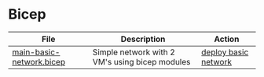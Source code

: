 # Bicep

| File | Description | Action |
|---|---|---|
| [main-basic-network.bicep](main-basic-network.bicep) | Simple network with 2 VM's using bicep modules | [deploy basic network](../.github/workflows/basic-network.yml) |